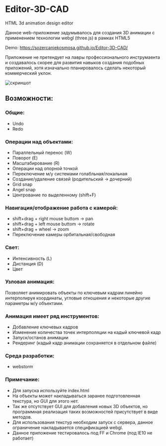 # Editor-3D-CAD
HTML 3d animation design editor

Данное web-приложение задумывалось для создания 3D анимации с применением технологии webgl (three.js) в рамках HTML5

Demo: https://sozercaniekosmosa.github.io/Editor-3D-CAD/

Приложение не претендует на лавры профессионального инструмаента и создавалось скорее для развития навыков создания подобных приложений, хотя изначально планировалось сделать некоторый коммерческий уклон.

![скриншот](https://github.com/sozercaniekosmosa/Editor-3D-CAD/blob/master/pic/3dcad-2.png)

## Возможности:

### Общие:
  - Undo
  - Redo

### Операции над объектами:
  - Параллельный перенос          (W)
  - Поворот                       (E)
  - Масштабирование               (R)
  - Операции над опорной точкой
  - Переключение м/у системами голабльная/локальная
  - Создание/удаление связей (родительский -> дочерний)
  - Grid snap
  - Angel snap
  - Центрование по выделенному    (shift+F)

### Навигация/отображение работа с камерой:
  - shift+drag + right mouse buttom -> pan
  - shift+drag + left mouse buttom  -> rotate 
  - shift+drag + wheel              -> zoom
  - Переключение камеры орбитальная/свободная

### Свет:
  - Интенсивность                 (L)
  - Дистанция                     (D)
  - Цвет
  
### Узловая анимация:
Позволяет анимировать объекты по ключевым кадрам линейно интерполируя координаты, угловые отношения и некоторые другие параметры м/у объектами.
### Анимация имеет ряд инструментов:
  - Добавление ключевых кадров
  - Изменение количества точек интерполяции на кадый ключевой кадр
  - Запуск/останов анимации
  - Рендеринг (кадый кадр анимации сохраняется в отдельном файле)

### Среда разработки:
  - webstorm
  
### Примечание:
  - Для запуска используйте index.html
  - На объекты может накладываться заранее подготовленная текстура, но GUI для этого нет.
  - Так же отсутствует GUI для добавления новых 3D объектов, но программная реализация таких возможностей
    присутствует в виде методов.
  - Для использования текстур необходим запуск с сервера, данное ограничение накладывается спецификацией webgl.
  - Данное приложение тестировалось под FF и Chrome (под IE10 не работает)
